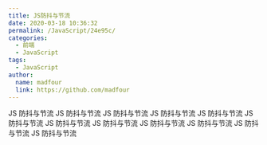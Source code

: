 ```yaml
---
title: JS防抖与节流
date: 2020-03-18 10:36:32
permalink: /JavaScript/24e95c/
categories:
  - 前端
  - JavaScript
tags:
  - JavaScript
author:
  name: madfour
  link: https://github.com/madfour
---
```


JS 防抖与节流 JS 防抖与节流 JS 防抖与节流 JS 防抖与节流 JS 防抖与节流 JS 防抖与节流 JS 防抖与节流 JS 防抖与节流 JS 防抖与节流 JS 防抖与节流 JS 防抖与节流 JS 防抖与节流

<!-- more -->
